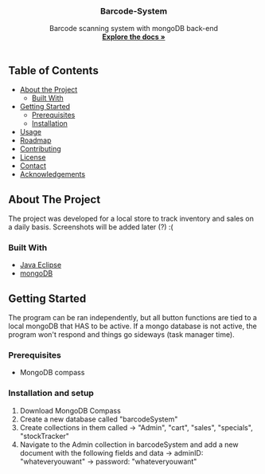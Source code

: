<!-- PROJECT SHIELDS -->
<!--
*** I'm using markdown "reference style" links for readability.
*** Reference links are enclosed in brackets [ ] instead of parentheses ( ).
*** See the bottom of this document for the declaration of the reference variables
*** for contributors-url, forks-url, etc. This is an optional, concise syntax you may use.
*** https://www.markdownguide.org/basic-syntax/#reference-style-links
-->
<!--[![Contributors][contributors-shield]][contributors-url]
 [![Forks][forks-shield]][forks-url]
[![Stargazers][stars-shield]][stars-url]
[![Issues][issues-shield]][issues-url]
[![MIT License][license-shield]][license-url]
[![LinkedIn][linkedin-shield]][linkedin-url]
-->


<!-- PROJECT LOGO -->
<!--<br />
<p align="center">
  <a href="https://github.com/othneildrew/Best-README-Template">
    <img src="images/logo.png" alt="Logo" width="80" height="80">
  </a>-->

  <h3 align="center">Barcode-System</h3>

  <p align="center">
    Barcode scanning system with mongoDB back-end
    <br />
    <a href="https://github.com/Kiirisuna/BarcodeSystem"><strong>Explore the docs »</strong></a>
    <br />
    <br />
  </p>
</p>



<!-- TABLE OF CONTENTS -->
## Table of Contents

* [About the Project](#about-the-project)
  * [Built With](#built-with)
* [Getting Started](#getting-started)
  * [Prerequisites](#prerequisites)
  * [Installation](#installation)
* [Usage](#usage)
* [Roadmap](#roadmap)
* [Contributing](#contributing)
* [License](#license)
* [Contact](#contact)
* [Acknowledgements](#acknowledgements)



<!-- ABOUT THE PROJECT -->
## About The Project

<!-- [![Product Name Screen Shot][product-screenshot]](https://example.com)-->

The project was developed for a local store to track inventory and sales on a daily basis. Screenshots will be added later (?) :(

### Built With
* [Java Eclipse](https://www.eclipse.org/downloads/packages/release/kepler/sr1/eclipse-ide-java-developers)
* [mongoDB](https://www.mongodb.com/)



<!-- GETTING STARTED -->
## Getting Started
The program can be ran independently, but all button functions are tied to a local mongoDB that HAS to be active. If a mongo database is not active, the program won't respond and things go sideways (task manager time).

### Prerequisites
- MongoDB compass

### Installation and setup

1. Download MongoDB Compass
2. Create a new database called "barcodeSystem"
3. Create collections in them called -> "Admin", "cart", "sales", "specials", "stockTracker"
4. Navigate to the Admin collection in barcodeSystem and add a new document with the following fields and data
-> adminID: "whateveryouwant" 
-> password: "whateveryouwant" 


